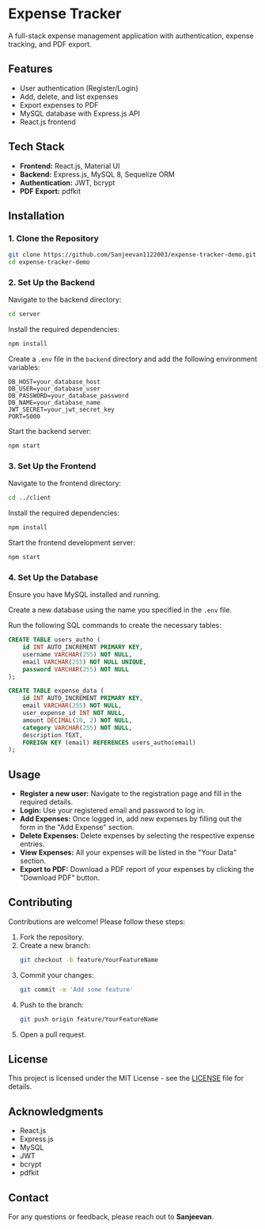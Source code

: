 # Expense Tracker

A full-stack expense management application with authentication, expense tracking, and PDF export.

## Features
- User authentication (Register/Login)
- Add, delete, and list expenses
- Export expenses to PDF
- MySQL database with Express.js API
- React.js frontend

## Tech Stack
- **Frontend:** React.js, Material UI
- **Backend:** Express.js, MySQL 8, Sequelize ORM
- **Authentication:** JWT, bcrypt
- **PDF Export:** pdfkit

## Installation

### 1. Clone the Repository
```sh
git clone https://github.com/Sanjeevan1122003/expense-tracker-demo.git
cd expense-tracker-demo
```

### 2. Set Up the Backend
Navigate to the backend directory:
```sh
cd server
```

Install the required dependencies:
```sh
npm install
```

Create a `.env` file in the `backend` directory and add the following environment variables:
```env
DB_HOST=your_database_host
DB_USER=your_database_user
DB_PASSWORD=your_database_password
DB_NAME=your_database_name
JWT_SECRET=your_jwt_secret_key
PORT=5000
```

Start the backend server:
```sh
npm start
```

### 3. Set Up the Frontend
Navigate to the frontend directory:
```sh
cd ../client
```

Install the required dependencies:
```sh
npm install
```

Start the frontend development server:
```sh
npm start
```

### 4. Set Up the Database
Ensure you have MySQL installed and running.

Create a new database using the name you specified in the `.env` file.

Run the following SQL commands to create the necessary tables:
```sql
CREATE TABLE users_autho (
    id INT AUTO_INCREMENT PRIMARY KEY,
    username VARCHAR(255) NOT NULL,
    email VARCHAR(255) NOT NULL UNIQUE,
    password VARCHAR(255) NOT NULL
);

CREATE TABLE expense_data (
    id INT AUTO_INCREMENT PRIMARY KEY,
    email VARCHAR(255) NOT NULL,
    user_expense_id INT NOT NULL,
    amount DECIMAL(10, 2) NOT NULL,
    category VARCHAR(255) NOT NULL,
    description TEXT,
    FOREIGN KEY (email) REFERENCES users_autho(email)
);
```

## Usage
- **Register a new user:** Navigate to the registration page and fill in the required details.
- **Login:** Use your registered email and password to log in.
- **Add Expenses:** Once logged in, add new expenses by filling out the form in the "Add Expense" section.
- **Delete Expenses:** Delete expenses by selecting the respective expense entries.
- **View Expenses:** All your expenses will be listed in the "Your Data" section.
- **Export to PDF:** Download a PDF report of your expenses by clicking the "Download PDF" button.

## Contributing
Contributions are welcome! Please follow these steps:

1. Fork the repository.
2. Create a new branch:
   ```sh
   git checkout -b feature/YourFeatureName
   ```
3. Commit your changes:
   ```sh
   git commit -m 'Add some feature'
   ```
4. Push to the branch:
   ```sh
   git push origin feature/YourFeatureName
   ```
5. Open a pull request.

## License
This project is licensed under the MIT License - see the [LICENSE](LICENSE) file for details.

## Acknowledgments
- React.js
- Express.js
- MySQL
- JWT
- bcrypt
- pdfkit

## Contact
For any questions or feedback, please reach out to **Sanjeevan**.

